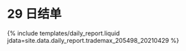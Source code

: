 # 29 日结单

{% include  templates/daily_report.liquid jdata=site.data.daily_report.trademax_205498_20210429 %}